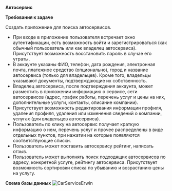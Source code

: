 ﻿**Автосервис**

**Требования к задаче**

Создать приложение для поиска автосервисов.

- При входе в приложение пользователя встречает окно аутентификации, есть возможность войти и зарегистрироваться (как обычный пользователь или как владелец автосервиса). Присутствует возможность восстановить пароль в случае его утраты.
- В аккаунте указаны ФИО, телефон, дата рождения, электронная почта, платежное средство (опционально), город и название автосервиса (только для владельцев). Кроме того, владельцы указывают документы, подтверждающие их собственность.
- Владелец автосервиса, после подтверждения аккаунта, может разместить в приложении информацию о сервисе, сети автосервисов (адрес, график работы, перечень услуг и цены на них, дополнительные услуги, контакты, описание компании).
- Присутствует возможность редактирования информации профиля, удаления профиля, удаления или изменения сведений о компании, услугах (для владельцев автосервиса).
- Пользователь по клику на автосервис получает краткую информацию о нем, перечень услуг и прочее распределены в виде отдельных пунктов, при нажатии на которые появляются соответствующие списки.
- Пользователь может поставить автосервису рейтинг, написать отзыв.
- Пользователь может выполнять поиск подходящих автосервисов по адресу, конкретной услуге, рейтингу автосервиса. Присутствует возможность сортировки списка по убыванию и возрастанию цены на услугу.

**Схема базы данных**
![CarServiceErwin](https://user-images.githubusercontent.com/106934409/198897255-4339b368-555f-4fdd-b98f-29dcebfeecbe.jpg)
